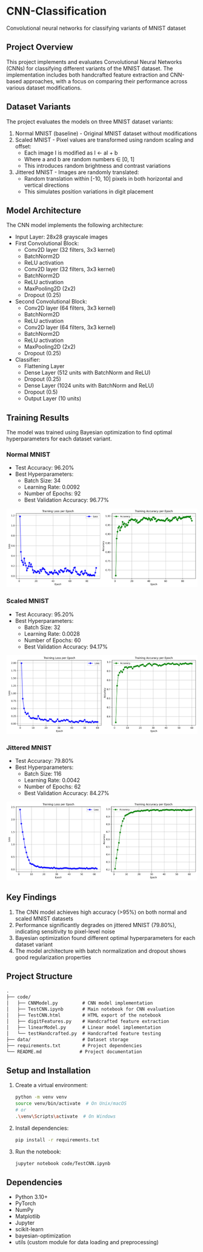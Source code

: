 # CNN-Classification
Convolutional neural networks for classifying variants of MNIST dataset

## Project Overview
This project implements and evaluates Convolutional Neural Networks (CNNs) for classifying different variants of the MNIST dataset. The implementation includes both handcrafted feature extraction and CNN-based approaches, with a focus on comparing their performance across various dataset modifications.

## Dataset Variants
The project evaluates the models on three MNIST dataset variants:
1. Normal MNIST (baseline) - Original MNIST dataset without modifications
2. Scaled MNIST - Pixel values are transformed using random scaling and offset:
   - Each image I is modified as I ← aI + b
   - Where a and b are random numbers ∈ [0, 1]
   - This introduces random brightness and contrast variations
3. Jittered MNIST - Images are randomly translated:
   - Random translation within [-10, 10] pixels in both horizontal and vertical directions
   - This simulates position variations in digit placement

## Model Architecture
The CNN model implements the following architecture:
- Input Layer: 28x28 grayscale images
- First Convolutional Block:
  - Conv2D layer (32 filters, 3x3 kernel)
  - BatchNorm2D
  - ReLU activation
  - Conv2D layer (32 filters, 3x3 kernel)
  - BatchNorm2D
  - ReLU activation
  - MaxPooling2D (2x2)
  - Dropout (0.25)
- Second Convolutional Block:
  - Conv2D layer (64 filters, 3x3 kernel)
  - BatchNorm2D
  - ReLU activation
  - Conv2D layer (64 filters, 3x3 kernel)
  - BatchNorm2D
  - ReLU activation
  - MaxPooling2D (2x2)
  - Dropout (0.25)
- Classifier:
  - Flattening Layer
  - Dense Layer (512 units with BatchNorm and ReLU)
  - Dropout (0.25)
  - Dense Layer (1024 units with BatchNorm and ReLU)
  - Dropout (0.5)
  - Output Layer (10 units)

## Training Results
The model was trained using Bayesian optimization to find optimal hyperparameters for each dataset variant.

### Normal MNIST
- Test Accuracy: 96.20%
- Best Hyperparameters:
  - Batch Size: 34
  - Learning Rate: 0.0092
  - Number of Epochs: 92
  - Best Validation Accuracy: 96.77%

![Normal MNIST Training Plots](code/training_plots_digits-normal.mat.png)

### Scaled MNIST
- Test Accuracy: 95.20%
- Best Hyperparameters:
  - Batch Size: 32
  - Learning Rate: 0.0028
  - Number of Epochs: 60
  - Best Validation Accuracy: 94.17%

![Scaled MNIST Training Plots](code/training_plots_digits-scaled.mat.png)

### Jittered MNIST
- Test Accuracy: 79.80%
- Best Hyperparameters:
  - Batch Size: 116
  - Learning Rate: 0.0042
  - Number of Epochs: 62
  - Best Validation Accuracy: 84.27%

![Jittered MNIST Training Plots](code/training_plots_digits-jitter.mat.png)

## Key Findings
1. The CNN model achieves high accuracy (>95%) on both normal and scaled MNIST datasets
2. Performance significantly degrades on jittered MNIST (79.80%), indicating sensitivity to pixel-level noise
3. Bayesian optimization found different optimal hyperparameters for each dataset variant
4. The model architecture with batch normalization and dropout shows good regularization properties

## Project Structure
```
.
├── code/
│   ├── CNNModel.py         # CNN model implementation
│   ├── TestCNN.ipynb       # Main notebook for CNN evaluation
│   ├── TestCNN.html        # HTML export of the notebook
│   ├── digitFeatures.py    # Handcrafted feature extraction
│   ├── linearModel.py      # Linear model implementation
│   └── testHandcrafted.py  # Handcrafted feature testing
├── data/                   # Dataset storage
├── requirements.txt        # Project dependencies
└── README.md              # Project documentation
```

## Setup and Installation
1. Create a virtual environment:
   ```bash
   python -m venv venv
   source venv/bin/activate  # On Unix/macOS
   # or
   .\venv\Scripts\activate  # On Windows
   ```

2. Install dependencies:
   ```bash
   pip install -r requirements.txt
   ```

3. Run the notebook:
   ```bash
   jupyter notebook code/TestCNN.ipynb
   ```

## Dependencies
- Python 3.10+
- PyTorch
- NumPy
- Matplotlib
- Jupyter
- scikit-learn
- bayesian-optimization
- utils (custom module for data loading and preprocessing)
